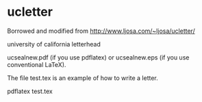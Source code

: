 ucletter
========

Borrowed and modified from http://www.ljosa.com/~ljosa/ucletter/

university of california letterhead


ucsealnew.pdf (if you use pdflatex) or ucsealnew.eps (if you use conventional LaTeX).

The file test.tex is an example of how to write a letter.

pdflatex test.tex

